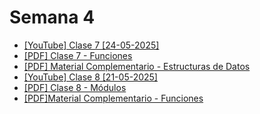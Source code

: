 # Semana 4

- [[YouTube] Clase 7 [24-05-2025]](https://youtu.be/rMq0B13ACCQ)
- [[PDF] Clase 7 - Funciones](./pdfs/Etapa%202%20-%20Clase%207.pdf)
- [[PDF] Material Complementario - Estructuras de Datos](./pdfs/Material%20Complementario%20-%20Estructura%20de%20Datos.pdf)
- [[YouTube] Clase 8 [21-05-2025]](https://youtu.be/O7rbqgq4cq4)
- [[PDF] Clase 8 - Módulos](./pdfs/Clase%208%20-%20Modulos.pdf)
- [[PDF]Material Complementario - Funciones](./pdfs/Material%20Complementario%20-%20Funciones.pdf)
